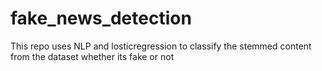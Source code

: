 # fake_news_detection
This repo uses NLP and losticregression to classify the stemmed content from the dataset whether its fake or not
